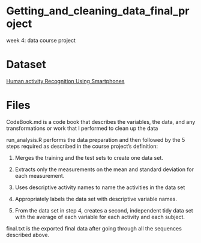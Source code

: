 # Getting_and_cleaning_data_final_project
week 4: data course project

# Dataset
[Human activity Recognition Using Smartphones](http://archive.ics.uci.edu/ml/datasets/Human+Activity+Recognition+Using+Smartphones)

# Files 
CodeBook.md is a code book that describes the variables, the data, and any transformations or work that I performed to clean up the data

run_analysis.R performs the data preparation and then followed by the 5 steps required as described in the course project’s definition:

  1. Merges the training and the test sets to create one data set.
  
  2. Extracts only the measurements on the mean and standard deviation for each measurement.
 
  3. Uses descriptive activity names to name the activities in the data set
  4. Appropriately labels the data set with descriptive variable names.
  5. From the data set in step 4, creates a second, independent tidy data set with the average of each variable for each activity and each subject.
  
final.txt is the exported final data after going through all the sequences described above.
